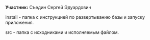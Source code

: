 **Учаcтник:** Съедин Сергей Эдуардович

install - папка с инструкцией по развертыванию базы и запуску приложения.

src - папка с исходниками и исполняемым файлом.
